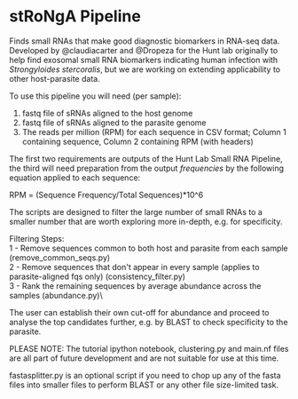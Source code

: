 # stRoNgA Pipeline
Finds small RNAs that make good diagnostic biomarkers in RNA-seq data. Developed by @claudiacarter and @Dropeza for the Hunt lab originally to help find exosomal small RNA biomarkers indicating human infection with _Strongyloides stercoralis_, but we are working on extending applicability to other host-parasite data.

To use this pipeline you will need (per sample):
1) fastq file of sRNAs aligned to the host genome
2) fastq file of sRNAs aligned to the parasite genome
3) The reads per million (RPM) for each sequence in CSV format; Column 1 containing sequence, Column 2 containing RPM (with headers)

The first two requirements are outputs of the Hunt Lab Small RNA Pipeline, the third will need preparation from the output *frequencies* by the following equation applied to each sequence:

RPM = (Sequence Frequency/Total Sequences)*10^6

The scripts are designed to filter the large number of small RNAs to a smaller number that are worth exploring more in-depth, e.g. for specificity.

Filtering Steps:\
1 - Remove sequences common to both host and parasite from each sample (remove_common_seqs.py)\
2 - Remove sequences that don't appear in every sample (applies to parasite-aligned fqs only) (consistency_filter.py)\
3 - Rank the remaining sequences by average abundance across the samples (abundance.py)\

The user can establish their own cut-off for abundance and proceed to analyse the top candidates further, e.g. by BLAST to check specificity to the parasite.

PLEASE NOTE:
The tutorial ipython notebook, clustering.py and main.nf files are all part of future development and are not suitable for use at this time.

fastasplitter.py is an optional script if you need to chop up any of the fasta files into smaller files to perform BLAST or any other file size-limited task.

